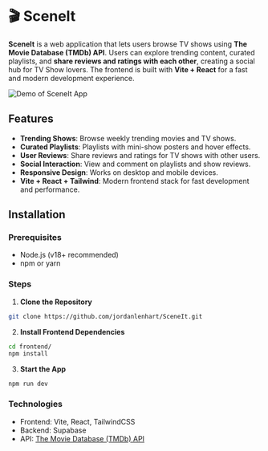 # 🎬 SceneIt

**SceneIt** is a web application that lets users browse TV shows using **The Movie Database (TMDb) API**. Users can explore trending content, curated playlists, and **share reviews and ratings with each other**, creating a social hub for TV Show lovers. The frontend is built with **Vite + React** for a fast and modern development experience.

![Demo of SceneIt App](./docs/SceneItDemo.gif)


## Features

- **Trending Shows**: Browse weekly trending movies and TV shows.  
- **Curated Playlists**: Playlists with mini-show posters and hover effects.  
- **User Reviews**: Share reviews and ratings for TV shows with other users.  
- **Social Interaction**: View and comment on playlists and show reviews.  
- **Responsive Design**: Works on desktop and mobile devices.    
- **Vite + React + Tailwind**: Modern frontend stack for fast development and performance.

## Installation

### Prerequisites

- Node.js (v18+ recommended)  
- npm or yarn  

### Steps

1. **Clone the Repository**

```bash
git clone https://github.com/jordanlenhart/SceneIt.git
```

2. **Install Frontend Dependencies**
```bash
cd frontend/
npm install
```

3. **Start the App**
```
npm run dev
```
### Technologies
- Frontend: Vite, React, TailwindCSS
- Backend: Supabase
- API: [The Movie Database (TMDb) API](https://www.themoviedb.org/?language=en-US)
